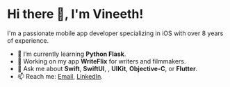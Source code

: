 # Hi there 👋, I'm Vineeth!

I'm a passionate mobile app developer specializing in iOS with over 8 years of experience.

- 🌱 I’m currently learning **Python Flask**.
- 🔭 Working on my app **WriteFlix** for writers and filmmakers.
- 💬 Ask me about **Swift**, **SwiftUI**, , **UIKit**, **Objective-C**, or **Flutter**.
- 📫 Reach me: [Email](mailto:vineethkrishnanv94@gmail.com), [LinkedIn](https://www.linkedin.com/in/vineeth-krishnan-vijayan-11703610b/).
